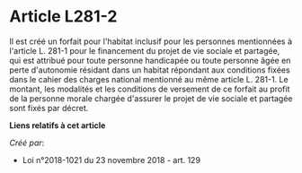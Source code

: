 # Article L281-2

Il est créé un forfait pour l'habitat inclusif pour les personnes mentionnées à l'article L. 281-1 pour le financement du
projet de vie sociale et partagée, qui est attribué pour toute personne handicapée ou toute personne âgée en perte
d'autonomie résidant dans un habitat répondant aux conditions fixées dans le cahier des charges national mentionné au même
article L. 281-1. Le montant, les modalités et les conditions de versement de ce forfait au profit de la personne morale
chargée d'assurer le projet de vie sociale et partagée sont fixés par décret.

**Liens relatifs à cet article**

_Créé par_:

  - Loi n°2018-1021 du 23 novembre 2018 - art. 129
